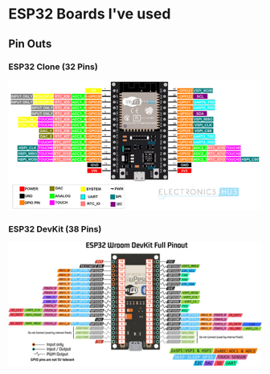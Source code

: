 # ESP32 Boards I've used
## Pin Outs

### ESP32 Clone (32 Pins)
![ESP32 Clone](https://github.com/traceyflanders/ESP32ByExample/blob/main/My%20Sketches/Clone%20ESP32%20Pinout.jpg)


### ESP32 DevKit (38 Pins)
![ESP32 DevKit 38 Pin](https://github.com/traceyflanders/ESP32ByExample/blob/main/My%20Sketches/DevKit%20ESP32%20Pinout.jpg)
